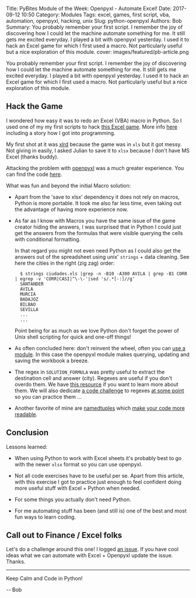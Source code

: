 Title: PyBites Module of the Week: Openpyxl - Automate Excel!
Date: 2017-09-12 10:50
Category: Modules
Tags: excel, games, first script, vba, automation, openpyxl, hacking, unix
Slug: python-openpyxl
Authors: Bob
Summary: You probably remember your first script. I remember the joy of discovering how I could let the machine automate something for me. It still gets me excited everyday. I played a bit with openpyxl yesterday. I used it to hack an Excel game for which I first used a macro. Not particularly useful but a nice exploration of this module.
cover: images/featured/pb-article.png

You probably remember your first script. I remember the joy of discovering how I could let the machine automate something for me. It still gets me excited everyday. I played a bit with openpyxl yesterday. I used it to hack an Excel game for which I first used a macro. Not particularly useful but a nice exploration of this module.

## Hack the Game

I wondered how easy it was to redo an Excel (VBA) macro in Python. So I used one of my my first scripts to hack [this Excel game](http://juegosexcel.com/foro/viewtopic.php?t=6396). More info [here](https://bobbelderbos.com/2016/02/fired-up-about-programming/) including a story how I got into programming.

My first shot at it was [xlrd](http://www.lexicon.net/sjmachin/xlrd.html) because the game was in `xls` but it got messy. Not giving in easily, I asked Julian to save it to `xlsx` because I don't have MS Excel (thanks buddy). 

Attacking the problem with [openpyxl](https://openpyxl.readthedocs.io/en/default/) was a much greater experience. You can find the code [here](https://gist.github.com/pybites/e1c04368fd1bc994c6f2e3ef89e90dd4). 

What was fun and beyond the initial Macro solution:

- Apart from the 'save to xlsx' dependency it does not rely on macros, Python is more portable. It took me also far less time, even taking out the advantage of having more experience now.

- As far as I know with Macros you have the same issue of the game creator hiding the answers, I was surprised that in Python I could just get the answers from the formulas that were visible querying the cells with conditional formatting. 

	In that regard you might not even need Python as I could also get the answers out of the spreadsheet using unix' `strings` + data cleaning. See here the cities in the right (zig zag) order:

		$ strings ciudades.xls |grep -n -B10 -A300 AVILA | grep -B1 CORR | egrep -v 'CORR|CASI|^\-\-'|sed 's/.*[-:]//g'
		SANTANDER
		AVILA
		MURCIA
		BADAJOZ
		BILBAO
		SEVILLA
		...
		...

	Point being for as much as we love Python don't forget the power of Unix shell scripting for quick and one-off things!

- As often concluded here: don't reinvent the wheel, often you can [use a module](https://pypi.python.org/pypi). In this case the openpyxl module makes querying, updating and saving the workbook a breeze.

- The regex in `SOLUTION_FORMULA` was pretty useful to extract the destination cell and answer (city). Regexes are useful if you don't overdo them. We have [this resource](https://pybit.es/mastering-regex.html) if you want to learn more about them. We will also dedicate [a code challenge](https://pybit.es/pages/challenges.html) to regexes [at some point](https://github.com/pybites/challenges/issues/96) so you can practice them ...

- Another favorite of mine are [namedtuples](https://docs.python.org/3.6/library/collections.html#collections.namedtuple) which [make your code more readable](https://pybit.es/beautiful-python.html).

## Conclusion

Lessons learned:

- When using Python to work with Excel sheets it's probably best to go with the newer `xlsx` format so you can use openpyxl.

- Not all code exercises have to be useful per se. Apart from this article, with this exercise I got to practice just enough to feel confident doing more useful stuff with Excel + Python when needed.

- For some things you actually don't need Python.

- For me automating stuff has been (and still is) one of the best and most fun ways to learn coding.

## Call out to Finance / Excel folks

Let's do a challenge around this one! I logged [an issue](https://github.com/pybites/challenges/issues/104). If you have cool ideas what we can automate with Excel + Openpyxl update the issue. Thanks.

---

Keep Calm and Code in Python!

-- Bob
